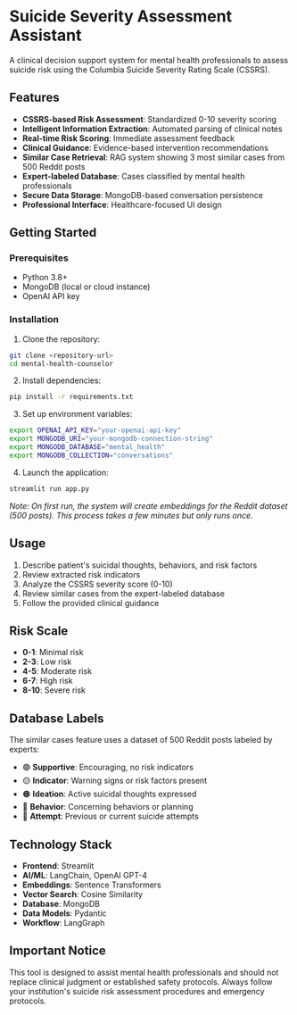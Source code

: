 # Suicide Severity Assessment Assistant

A clinical decision support system for mental health professionals to assess suicide risk using the Columbia Suicide Severity Rating Scale (CSSRS).

## Features

- **CSSRS-based Risk Assessment**: Standardized 0-10 severity scoring
- **Intelligent Information Extraction**: Automated parsing of clinical notes
- **Real-time Risk Scoring**: Immediate assessment feedback
- **Clinical Guidance**: Evidence-based intervention recommendations
- **Similar Case Retrieval**: RAG system showing 3 most similar cases from 500 Reddit posts
- **Expert-labeled Database**: Cases classified by mental health professionals
- **Secure Data Storage**: MongoDB-based conversation persistence
- **Professional Interface**: Healthcare-focused UI design

## Getting Started

### Prerequisites

- Python 3.8+
- MongoDB (local or cloud instance)
- OpenAI API key

### Installation

1. Clone the repository:
```bash
git clone <repository-url>
cd mental-health-counselor
```

2. Install dependencies:
```bash
pip install -r requirements.txt
```

3. Set up environment variables:
```bash
export OPENAI_API_KEY="your-openai-api-key"
export MONGODB_URI="your-mongodb-connection-string"
export MONGODB_DATABASE="mental_health"
export MONGODB_COLLECTION="conversations"
```

4. Launch the application:
```bash
streamlit run app.py
```

*Note: On first run, the system will create embeddings for the Reddit dataset (500 posts). This process takes a few minutes but only runs once.*

## Usage

1. Describe patient's suicidal thoughts, behaviors, and risk factors
2. Review extracted risk indicators
3. Analyze the CSSRS severity score (0-10)
4. Review similar cases from the expert-labeled database
5. Follow the provided clinical guidance

## Risk Scale

- **0-1**: Minimal risk
- **2-3**: Low risk  
- **4-5**: Moderate risk
- **6-7**: High risk
- **8-10**: Severe risk

## Database Labels

The similar cases feature uses a dataset of 500 Reddit posts labeled by experts:

- 🟢 **Supportive**: Encouraging, no risk indicators
- 🟡 **Indicator**: Warning signs or risk factors present
- 🟠 **Ideation**: Active suicidal thoughts expressed
- 🔴 **Behavior**: Concerning behaviors or planning
- 🚨 **Attempt**: Previous or current suicide attempts

## Technology Stack

- **Frontend**: Streamlit
- **AI/ML**: LangChain, OpenAI GPT-4
- **Embeddings**: Sentence Transformers
- **Vector Search**: Cosine Similarity
- **Database**: MongoDB
- **Data Models**: Pydantic
- **Workflow**: LangGraph

## Important Notice

This tool is designed to assist mental health professionals and should not replace clinical judgment or established safety protocols. Always follow your institution's suicide risk assessment procedures and emergency protocols.

